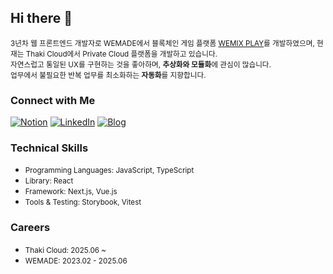 ## Hi there 👋

<small>3년차 웹 프론트엔드 개발자로 WEMADE에서 블록체인 게임 플랫폼 [WEMIX PLAY](https://wemixplay.com/tokens)를 개발하였으며, 현재는 Thaki Cloud에서 Private Cloud 플랫폼을 개발하고 있습니다.  
자연스럽고 통일된 UX를 구현하는 것을 좋아하며, **추상화와 모듈화**에 관심이 많습니다.  
업무에서 불필요한 반복 업무를 최소화하는 **자동화**를 지향합니다.</small> 

### Connect with Me  
[![Notion](https://img.shields.io/badge/Notion-000000?style=for-the-badge&logo=notion&logoColor=white)](https://shrub-deer-f9d.notion.site/FE-edd9d71558484a87b9944d5155b40089)
[![LinkedIn](https://img.shields.io/badge/LinkedIn-0A66C2?style=for-the-badge&logo=linkedin&logoColor=white)](https://www.linkedin.com/in/doyoung-chung-270b08259/) 
[![Blog](https://img.shields.io/badge/Netlify-00C7B7?style=for-the-badge&logo=netlify&logoColor=white)](https://logdo.netlify.app) 

### Technical Skills  
- <small>Programming Languages: JavaScript, TypeScript</small>  
- <small>Library: React</small>  
- <small>Framework: Next.js, Vue.js</small>  
- <small>Tools & Testing: Storybook, Vitest</small>  


### Careers  
- <small>Thaki Cloud: 2025.06 ~ </small>  
- <small>WEMADE: 2023.02 - 2025.06</small>  
